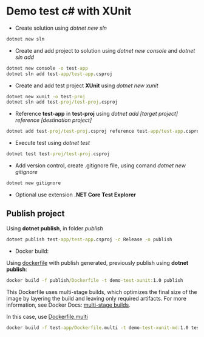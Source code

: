 # Demo test c# with XUnit

* Create solution using *dotnet new sln*

```cmd
dotnet new sln
```

* Create and add project to solution using *dotnet new console* and *dotnet sln add*

```cmd
dotnet new console -o test-app
dotnet sln add test-app/test-app.csproj
```

* Create and add test project **XUnit** using *dotnet new xunit*

```cmd
dotnet new xunit -o test-proj
dotnet sln add test-proj/test-proj.csproj
```

* Reference **test-app** in **test-proj** using *dotnet add [target project] reference [destination project]*

```cmd
dotnet add test-proj/test-proj.csproj reference test-app/test-app.csproj
```

* Execute test using *dotnet test*

```cmd
dotnet test test-proj/test-proj.csproj
```

* Add version control, create .gitignore file, using comand *dotnet new gitignore*

```cmd
dotnet new gitignore
```

* Optional use extension **.NET Core Test Explorer**

## Publish project

Using **dotnet publish**, in folder *publish*

```cmd
dotnet publish test-app/test-app.csproj -c Release -o publish
```

* Docker build:

Using [dockerfile](test-app/Dockerfile) with publish generated, previously publish using **dotnet publish**:

```cmd
docker build -f publish/Dockerfile -t demo-test-xunit:1.0 publish 
```

This Dockerfile uses multi-stage builds, which optimizes the final size of the image by layering the build and leaving only required artifacts. For more information, see Docker Docs: [multi-stage builds](https://docs.docker.com/build/building/multi-stage/).

In this case, use [Dockerfile.multi](test-app/Dockerfile.multi)

```cmd
docker build -f test-app/Dockerfile.multi -t demo-test-xunit-md:1.0 test-app
```

